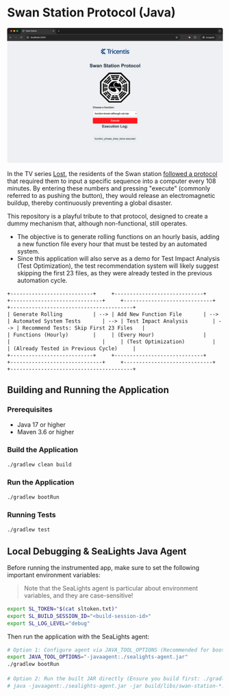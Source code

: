 # Swan Station Protocol (Java)


![Swan](/docs/screenshot.png?raw=true)

In the TV series [Lost](https://en.wikipedia.org/wiki/Lost_(TV_series)), the residents of the Swan station [followed a protocol](https://lostpedia.fandom.com/wiki/Pushing_the_button) that required them to input a specific sequence into a computer every 108 minutes. By entering these numbers and pressing "execute" (commonly referred to as pushing the button), they would release an electromagnetic buildup, thereby continuously preventing a global disaster.

This repository is a playful tribute to that protocol, designed to create a dummy mechanism that, although non-functional, still operates. 

* The objective is to generate rolling functions on an hourly basis, adding a new function file every hour that must be tested by an automated system. 
* Since this application will also serve as a demo for Test Impact Analysis (Test Optimization), the test recommendation system will likely suggest skipping the first 23 files, as they were already tested in the previous automation cycle.

```ascii
+---------------------------+     +-----------------------------+     +------------------------------+     +-----------------------------+     +----------------------------------------+  
| Generate Rolling          | --> | Add New Function File       | --> | Automated System Tests       | --> | Test Impact Analysis        | --> | Recommend Tests: Skip First 23 Files   |  
| Functions (Hourly)        |     | (Every Hour)                |     |                              |     | (Test Optimization)         |     | (Already Tested in Previous Cycle)     |  
+---------------------------+     +-----------------------------+     +------------------------------+     +-----------------------------+     +----------------------------------------+  
```

## Building and Running the Application

### Prerequisites
- Java 17 or higher
- Maven 3.6 or higher

### Build the Application
```bash
./gradlew clean build
```

### Run the Application
```bash
./gradlew bootRun
```

### Running Tests
```bash
./gradlew test
```

## Local Debugging & SeaLights Java Agent

Before running the instrumented app, make sure to set the following important environment variables:

> Note that the SeaLights agent is particular about environment variables, and they are case-sensitive!

```bash
export SL_TOKEN="$(cat sltoken.txt)"
export SL_BUILD_SESSION_ID="<build-session-id>"
export SL_LOG_LEVEL="debug"
```

Then run the application with the SeaLights agent:

```bash
# Option 1: Configure agent via JAVA_TOOL_OPTIONS (Recommended for bootRun)
export JAVA_TOOL_OPTIONS="-javaagent:./sealights-agent.jar" 
./gradlew bootRun 

# Option 2: Run the built JAR directly (Ensure you build first: ./gradlew build)
# java -javaagent:./sealights-agent.jar -jar build/libs/swan-station-*.jar 
```
